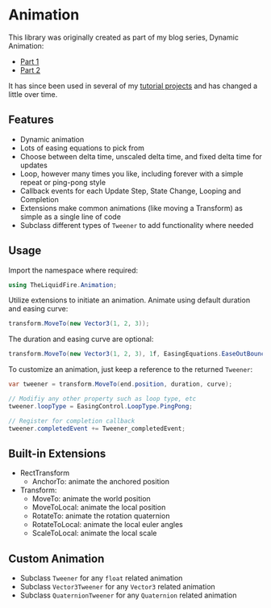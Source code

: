 # Animation

This library was originally created as part of my blog series, Dynamic Animation:
- [Part 1](http://theliquidfire.com/2015/01/02/dynamic-animation-part-1/)
- [Part 2](http://theliquidfire.com/2015/01/09/dynamic-animation-part-2/)

It has since been used in several of my [tutorial projects](http://theliquidfire.com/projects/) and has changed a little over time.

## Features

- Dynamic animation
- Lots of easing equations to pick from
- Choose between delta time, unscaled delta time, and fixed delta time for updates
- Loop, however many times you like, including forever with a simple repeat or ping-pong style
- Callback events for each Update Step, State Change, Looping and Completion
- Extensions make common animations (like moving a Transform) as simple as a single line of code
- Subclass different types of `Tweener` to add functionality where needed

## Usage

Import the namespace where required:

```csharp
using TheLiquidFire.Animation;
```

Utilize extensions to initiate an animation.  Animate using default duration and easing curve:

```csharp
transform.MoveTo(new Vector3(1, 2, 3));
```

The duration and easing curve are optional:

```csharp
transform.MoveTo(new Vector3(1, 2, 3), 1f, EasingEquations.EaseOutBounce);
```

To customize an animation, just keep a reference to the returned `Tweener`:

```csharp
var tweener = transform.MoveTo(end.position, duration, curve);

// Modifiy any other property such as loop type, etc
tweener.loopType = EasingControl.LoopType.PingPong;

// Register for completion callback
tweener.completedEvent += Tweener_completedEvent;
```

## Built-in Extensions

- RectTransform
  - AnchorTo: animate the anchored position
- Transform:
  - MoveTo: animate the world position
  - MoveToLocal: animate the local position
  - RotateTo: animate the rotation quaternion
  - RotateToLocal: animate the local euler angles
  - ScaleToLocal: animate the local scale
  
## Custom Animation

- Subclass `Tweener` for any `float` related animation
- Subclass `Vector3Tweener` for any `Vector3` related animation
- Subclass `QuaternionTweener` for any `Quaternion` related animation
  
